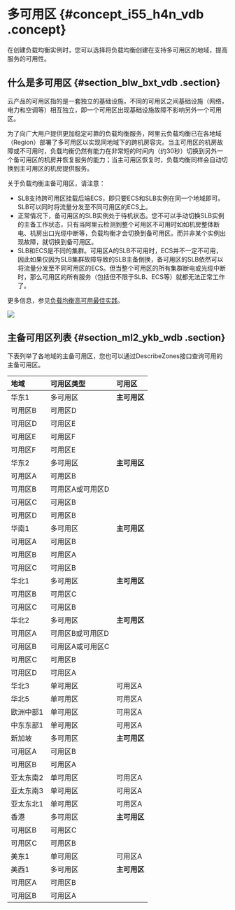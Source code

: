 # 多可用区 {#concept_i55_h4n_vdb .concept}

在创建负载均衡实例时，您可以选择将负载均衡创建在支持多可用区的地域，提高服务的可用性。

## 什么是多可用区 {#section_blw_bxt_vdb .section}

云产品的可用区指的是一套独立的基础设施，不同的可用区之间基础设施（网络，电力和空调等）相互独立，即一个可用区出现基础设施故障不影响另外一个可用区。

为了向广大用户提供更加稳定可靠的负载均衡服务，阿里云负载均衡已在各地域（Region）部署了多可用区以实现同地域下的跨机房容灾。当主可用区的机房故障或不可用时，负载均衡仍然有能力在非常短的时间内（约30秒）切换到另外一个备可用区的机房并恢复服务的能力；当主可用区恢复时，负载均衡同样会自动切换到主可用区的机房提供服务。

关于负载均衡主备可用区，请注意：

-   SLB支持跨可用区挂载后端ECS，即只要ECS和SLB实例在同一个地域即可。SLB可以同时将流量分发至不同可用区的ECS上。
-   正常情况下，备可用区的SLB实例处于待机状态。您不可以手动切换SLB实例的主备工作状态，只有当阿里云检测到整个可用区不可用时如如机房整体断电、机房出口光缆中断等，负载均衡才会切换到备可用区。而并非某个实例出现故障，就切换到备可用区。
-   SLB和ECS是不同的集群。可用区A的SLB不可用时，ECS并不一定不可用，因此如果仅因为SLB集群故障导致的SLB主备倒换，备可用区的SLB依然可以将流量分发至不同可用区的ECS。但当整个可用区的所有集群断电或光缆中断时，那么可用区的所有服务（包括但不限于SLB、ECS等）就都无法正常工作了。

更多信息，参见[负载均衡高可用最佳实践](../intl.zh-CN/扩展阅读/最佳实践/高可用最佳实践.md#)。

![](http://static-aliyun-doc.oss-cn-hangzhou.aliyuncs.com/assets/img/4155/15421815042835_zh-CN.png)

## 主备可用区列表 {#section_ml2_ykb_wdb .section}

下表列举了各地域的主备可用区，您也可以通过DescribeZones接口查询可用的主备可用区。

|地域|可用区类型|可用区|
|:-|:----|:--|
|华东1|多可用区|**主可用区**|**备可用区**|
|可用区B|可用区D|
|可用区D|可用区E|
|可用区E|可用区F|
|可用区F|可用区E|
|华东2|多可用区|**主可用区**|**备可用区**|
|可用区A|可用区B|
|可用区B|可用区A或可用区D|
|可用区C|可用区B|
|可用区D|可用区B|
|华南1|多可用区|**主可用区**|**备可用区**|
|可用区A|可用区B|
|可用区B|可用区A|
|可用区C|可用区B|
|华北1|多可用区|**主可用区**|**备可用区**|
|可用区B|可用区C|
|可用区C|可用区B|
|华北2|多可用区|**主可用区**|**备可用区**|
|可用区A|可用区B或可用区D|
|可用区B|可用区A或可用区C|
|可用区C|可用区B|
|可用区D|可用区A|
|华北3|单可用区|可用区A|可用区A|
|华北5|单可用区|可用区A|可用区A|
|欧洲中部1|单可用区|可用区A|可用区A|
|中东东部1|单可用区|可用区A|可用区A|
|新加坡|多可用区|**主可用区**|**备可用区**|
|可用区A|可用区B|
|可用区B|可用区A|
|亚太东南2|单可用区|可用区A|可用区A|
|亚太东南3|单可用区|可用区A|可用区A|
|亚太东北1|单可用区|可用区A|可用区A|
|香港|多可用区|**主可用区**|**备可用区**|
|可用区B|可用区C|
|可用区C|可用区B|
|美东1|单可用区|可用区A|可用区A|
|美西1|多可用区|**主可用区**|**备可用区**|
|可用区A|可用区B|
|可用区B|可用区A|

